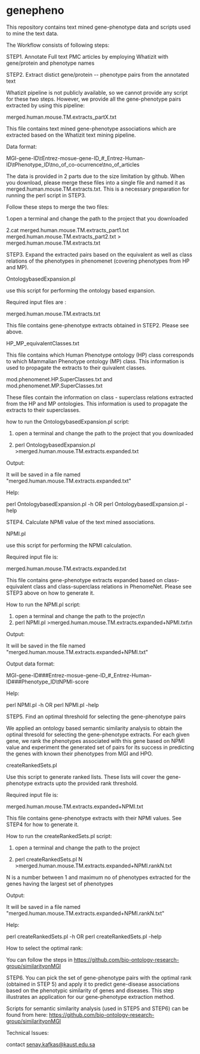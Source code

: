 # genepheno
This repository contains text mined gene-phenotype data and scripts used to mine the text data.

The Workflow consists of following steps:

STEP1. Annotate Full text PMC articles by employing Whatizit with gene/protein and phenotype names 


STEP2. Extract distict gene/protein -- phenotype pairs from the annotated text

Whatizit pipeline is not publicly available, so we cannot provide any script for these two steps. However, we provide all the gene-phenotype pairs extracted by using this pipeline:

merged.human.mouse.TM.extracts_partX.txt

This file contains text mined gene-phenotype associations which are extracted based on the Whatizit text mining pipeline.

Data format:

MGI-gene-ID\tEntrez-mosue-gene-ID_#_Entrez-Human-ID\tPhenotype_ID\tno_of_co-ocurrence\tno_of_articles

The data is provided in 2 parts due to the size limitation by github. When you download, please merge these files into a single file and named it as merged.human.mouse.TM.extracts.txt. This is a necessary preparation for running the perl script in STEP3.

Follow these steps to merge the two files:

1.open a terminal and change the path to the project that you downloaded

2.cat merged.human.mouse.TM.extracts_part1.txt merged.human.mouse.TM.extracts_part2.txt > merged.human.mouse.TM.extracts.txt



STEP3. Expand the extracted pairs based on the equivalent as well as class relations of the phenotypes in phenomenet (covering phenotypes from HP and MP).

OntologybasedExpansion.pl

use this script for performing the ontology based expansion.

Required input files are :

merged.human.mouse.TM.extracts.txt 

This file contains gene-phenotype extracts obtained in STEP2. Please see above. 

HP_MP_equivalentClasses.txt

This file contains which Human Phenotype ontology (HP) class corresponds to which Mammalian Phenotype ontology (MP) class.
This information is used to propagate the extracts to their quivalent classes.

mod.phenomenet.HP.SuperClasses.txt and mod.phenomenet.MP.SuperClasses.txt

These files contain the information on class - superclass relations extracted from the HP and MP ontologies. This information is used to propagate the extracts to their superclasses.

how to run the OntologybasedExpansion.pl script:

1. open a terminal and change the path to the project that you downloaded

2. perl OntologybasedExpansion.pl >merged.human.mouse.TM.extracts.expanded.txt

Output:

It will be saved in a file named "merged.human.mouse.TM.extracts.expanded.txt"

Help:

perl OntologybasedExpansion.pl -h  OR  perl OntologybasedExpansion.pl -help 



STEP4. Calculate NPMI value of the text mined associations.

NPMI.pl

use this script for performing the NPMI calculation.

Required input file is:

merged.human.mouse.TM.extracts.expanded.txt 

This file contains gene-phenotype extracts expanded based on class-equivalent class and class-superclass relations in PhenomeNet. Please see STEP3 above on how to generate it. 

How to run the NPMI.pl script:

 1.  open a terminal and change the path to the project\n
 2.  perl NPMI.pl >merged.human.mouse.TM.extracts.expanded+NPMI.txt\n


Output:

It will be saved in the file named "merged.human.mouse.TM.extracts.expanded+NPMI.txt"

Output data format:

MGI-gene-ID###Entrez-mosue-gene-ID_#_Entrez-Human-ID###Phenotype_ID\tNPMI-score

Help:

perl NPMI.pl -h  OR  perl NPMI.pl -help 



STEP5. Find an optimal threshold for selecting the gene-phenotype pairs

We applied an ontology based semantic similarity analysis to obtain the optinal thresold for selecting the gene-phenotype extracts. For each given gene, we rank the phenotypes associated with this gene based on NPMI value and experiment the generated set of pairs for its success in predicting the genes with known their phenotypes from MGI and HPO. 

createRankedSets.pl

Use this script to generate ranked lists. These lists will cover the gene-phenotype extracts upto the provided rank threshold.  

Required input file is:

merged.human.mouse.TM.extracts.expanded+NPMI.txt

This file contains gene-phenotype extracts with their NPMI values. See STEP4 for how to generate it.

How to run the createRankedSets.pl script:

 1.  open a terminal and change the path to the project
 
 2.  perl createRankedSets.pl N >merged.human.mouse.TM.extracts.expanded+NPMI.rankN.txt
 
N is a number between 1 and maximum no of phenotypes extracted for the genes having the largest set of phenotypes

Output:

It will be saved in a file named "merged.human.mouse.TM.extracts.expanded+NPMI.rankN.txt"

Help:

perl createRankedSets.pl -h  OR  perl createRankedSets.pl -help 


How to select the optimal rank:

You can follow the steps in https://github.com/bio-ontology-research-group/similarityonMGI

STEP6. You can pick the set of gene-phenotype pairs with the optimal rank (obtained in STEP 5) and apply it to predict gene-disease associations based on the phenotypic similarity of genes and diseases. This step illustrates an application for our gene-phenotype extraction method.

Scripts for semantic similarity analysis (used in STEP5 and STEP6) can be found from here:
https://github.com/bio-ontology-research-group/similarityonMGI


Technical Issues:

contact senay.kafkas@kaust.edu.sa
